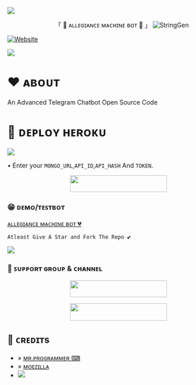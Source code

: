 <a href="https://www.youtube.com/watch?v=dQw4w9WgXcQ"><img src="https://user-images.githubusercontent.com/73097560/115834477-dbab4500-a447-11eb-908a-139a6edaec5c.gif"></a>
<p align="center"> 
            「 🥵 ᴀʟʟᴇɢɪᴀɴᴄᴇ ᴍᴀᴄʜɪɴᴇ ʙᴏᴛ 🥵 」

   <img src="https://telegra.ph/file/a23e56ed4af0ed92d62c1.jpg" alt="StringGen"> 

 </p> 
 


  <a href="https://https://github.com/Rajpomane"><img alt="Website" src="https://img.shields.io/badge/ᴍʀ.ᴘʀᴏɢʀᴀᴍᴍᴇʀ ⌨-blue"></a>


<a href="https://www.youtube.com/watch?v=dQw4w9WgXcQ"><img src="https://user-images.githubusercontent.com/73097560/115834477-dbab4500-a447-11eb-908a-139a6edaec5c.gif"></a>
 # ❤️ ᴀʙᴏᴜᴛ
   An Advanced Telegram Chatbot Open Source Code


# 🚀 ᴅᴇᴘʟᴏʏ  ʜᴇʀᴏᴋᴜ

  <img src="https://readme-typing-svg.herokuapp.com?color=FFA500&width=420&lines=The+easiest+way+to+deploy+this+bot⚡;Managed+by+Export+Gabbar%E2%9D%A4%EF%B8%8F"> 
 </p>
    
• Enter your ```MONGO_URL```,```API_ID```,```API_HASH``` And ```TOKEN```.
<p align="center"><a href="https://heroku.com/deploy?template=https://github.com/MrProgrammer72/AllegianceMachineBot"> <img src="https://img.shields.io/badge/Deploy%20To%20Heroku-black?style=for-the-badge&logo=heroku" width="220" height="38.45"/></a></p>
 
### 😁 ᴅᴇᴍᴏ/ᴛᴇꜱᴛʙᴏᴛ

    

   [ᴀʟʟᴇɢɪᴀɴᴄᴇ ᴍᴀᴄʜɪɴᴇ ʙᴏᴛ 💔](https://telegram.me/AllegianceMachineBot) 

  ``` 
  Atleast Give A Star and Fork The Repo 💕 

   ```
<a href="https://www.youtube.com/watch?v=dQw4w9WgXcQ"><img src="https://user-images.githubusercontent.com/73097560/115834477-dbab4500-a447-11eb-908a-139a6edaec5c.gif"></a>

### 💌 ꜱᴜᴘᴘᴏʀᴛ ɢʀᴏᴜᴘ & ᴄʜᴀɴɴᴇʟ

<p align="center"><a href="https://t.me/ADVENTURE_FAMILY"> <img src="https://img.shields.io/badge/ADVENTURE%20⚡%20FAMILYS-black?style=for-the-badge" width="220" height="38.45"/></a></p>

<p align="center"><a href="https://t.me/myworldGJ516"> <img src="https://img.shields.io/badge/MYWORLD%20⚡%20GJ516-black?style=for-the-badge" width="220" height="38.45"/></a></p>

## 💖 ᴄʀᴇᴅɪᴛs 

 - » [ᴍʀ.ᴘʀᴏɢʀᴀᴍᴍᴇʀ ⌨](https://github.com/Rajpomane)
 - » [ᴍᴏᴇᴢɪʟʟᴀ](https://github.com/MoeZilla)
 - <a href="https://www.youtube.com/watch?v=dQw4w9WgXcQ"><img src="https://user-images.githubusercontent.com/73097560/115834477-dbab4500-a447-11eb-908a-139a6edaec5c.gif"></a>

